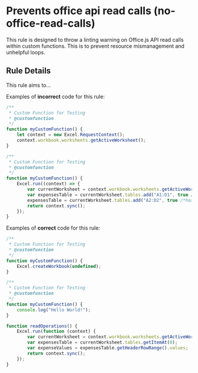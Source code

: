 # Prevents office api read calls (no-office-read-calls)

This rule is designed to throw a linting warning on Office.js API read calls within custom functions. This is to prevent resource mismanagement and unhelpful loops.


## Rule Details

This rule aims to...

Examples of **incorrect** code for this rule:

```js
/**
 * Custom Function for Testing
 * @customfunction
 */
function myCustomFunction() {
    let context = new Excel.RequestContext();
    context.workbook.worksheets.getActiveWorksheet();
}
```

```js
/**
 * Custom Function for Testing
 * @customfunction
 */
function myCustomFunction() {
    Excel.run((context) => {
        var currentWorksheet = context.workbook.worksheets.getActiveWorksheet();
        var expensesTable = currentWorksheet.tables.add("A1:D1", true /*hasHeaders*/);
        expensesTable = currentWorksheet.tables.add("A2:D2", true /*hasHeaders*/);
        return context.sync();
    });
}
```

Examples of **correct** code for this rule:

```js
/**
 * Custom Function for Testing
 * @customfunction
 */
function myCustomFunction() {
    Excel.createWorkbook(undefined);
}
```

```js
/**
 * Custom Function for Testing
 * @customfunction
 */
function myCustomFunction() {
    console.log("Hello World!");
}

function readOperations() {
    Excel.run(function (context) {
        var currentWorksheet = context.workbook.worksheets.getActiveWorksheet();
        var expensesTable = currentWorksheet.tables.getItemAt(0);
        var expenseValues = expensesTable.getHeaderRowRange().values;
        return context.sync();
    });
}
```